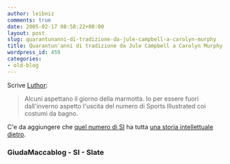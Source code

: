 ```yaml
---
author: leibniz
comments: true
date: 2005-02-17 08:58:22+00:00
layout: post
slug: quarantunanni-di-tradizione-da-jule-campbell-a-carolyn-murphy
title: Quarantun'anni di tradizione da Jule Campbell a Carolyn Murphy
wordpress_id: 459
categories:
- old-blog
---
```


Scrive [Luthor](http://giudamaccablog.splinder.com/1108486651#4076103):




> 

> 
> Alcuni aspettano il giorno della marmotta. Io per essere fuori
dall'inverno aspetto l'uscita del numero di Sports Illustrated coi
costumi da bagno. 




C'e da aggiungere che [quel numero di SI](http://sportsillustrated.cnn.com/features/2005_swimsuit/) ha tutta [una storia intellettuale dietro](http://slate.msn.com/id/2113612/).




### GiudaMaccablog - SI - Slate
